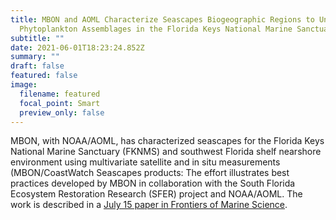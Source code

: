 ```yaml
---
title: MBON and AOML Characterize Seascapes Biogeographic Regions to Understand
  Phytoplankton Assemblages in the Florida Keys National Marine Sanctuary
subtitle: ""
date: 2021-06-01T18:23:24.852Z
summary: ""
draft: false
featured: false
image:
  filename: featured
  focal_point: Smart
  preview_only: false
---
```

MBON, with NOAA/AOML, has characterized seascapes for the Florida Keys National Marine Sanctuary (FKNMS) and southwest Florida shelf nearshore environment using multivariate satellite and in situ measurements (MBON/CoastWatch Seascapes products: The effort illustrates best practices developed by MBON in collaboration with the South Florida Ecosystem Restoration Research (SFER) project and NOAA/AOML. The work is described in a [July 15 paper in Frontiers of Marine Science](https://www.frontiersin.org/articles/10.3389/fmars.2020.00575/full).